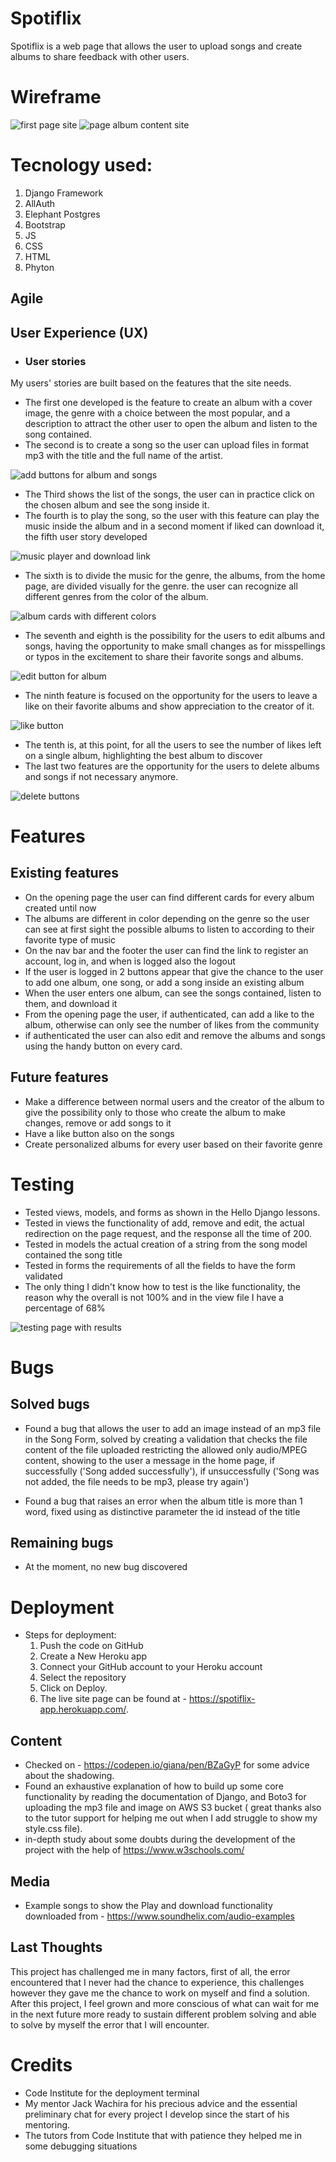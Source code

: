 # Spotiflix

Spotiflix is a web page that allows the user to upload songs and create albums to share feedback with other users.

# Wireframe

<img src = "static/image/first_page.png" alt = "first page site">

<img src = "static/image/second_page.png" alt = "page album content site">


# Tecnology used:

1. Django Framework
2. AllAuth
3. Elephant Postgres
4. Bootstrap
5. JS
6. CSS
7. HTML
8. Phyton

## Agile

## User Experience (UX)

-   ### User stories
My users' stories are built based on the features that the site needs.
* The first one developed is the feature to create an album with a cover image, the genre with a choice between the most popular, and a description to attract the other user to open the album and listen to the song contained.
* The second is to create a song so the user can upload files in format mp3 with the title and the full name of the artist.
<img src = "static/image/add buttons.png" alt = "add buttons for album and songs">

* The Third shows the list of the songs, the user can in practice click on the chosen album and see the song inside it.
* The fourth is to play the song, so the user with this feature can play the music inside the album and in a second moment if liked can download it, the fifth user story developed

<img src = "static/image/music-player-download.png" alt = "music player and download link">


* The sixth is to divide the music for the genre, the albums, from the home page, are divided visually for the genre.
the user can recognize all different genres from the color of the album.

<img src = "static/image/album-genre.png" alt = "album cards with different colors">


* The seventh and eighth is the possibility for the users to edit albums and songs, having the opportunity to make small changes as for misspellings or typos in the excitement to share their favorite songs and albums.

<img src = "static/image/edit-button.png" alt = "edit button for album">

* The ninth feature is focused on the opportunity for the users to leave a like on their favorite albums and show appreciation to the creator of it.

<img src = "static/image/like-button.png" alt = "like button">

* The tenth is, at this point, for all the users to see the number of likes left on a single album, highlighting the best album to discover
* The last two features are the opportunity for the users to delete albums and songs if not necessary anymore.

<img src = "static/image/delete-buttons.png" alt = "delete buttons">

  

# Features
## Existing features
* On the opening page the user can find different cards for every album created until now
* The albums are different in color depending on the genre so the user can see at first sight the possible albums to listen to according to their favorite type of music
* On the nav bar and the footer the user can find the link to register an account, log in, and when is logged also the logout
* If the user is logged in 2 buttons appear that give the chance to the user to add one album, one song, or add a song inside an existing album 
* When the user enters one album, can see the songs contained, listen to them, and download it
* From the opening page the user, if authenticated, can add a like to the album, otherwise can only see the number of likes from the community
* if authenticated the user can also edit and remove the albums and songs using the handy button on every card.

## Future features

* Make a difference between normal users and the creator of the album to give the possibility only to those who create the album to make changes, remove or add songs to it
* Have a like button also on the songs
* Create personalized albums for every user based on their favorite genre


# Testing

* Tested views, models, and forms as shown in the Hello Django lessons.
* Tested in views the functionality of add, remove and edit, the actual redirection on the page request, and the response all the time of 200.
* Tested in models the actual creation of a string from the song model contained the song title
* Tested in forms the requirements of all the fields to have the form validated
* The only thing I didn't know how to test is the like functionality, the reason why the overall is not 100% and in the view file I have a percentage of 68%

<img src = "static/image/testing.png" alt = "testing page with results">

# Bugs

## Solved bugs
* Found a bug that allows the user to add an image instead of an mp3 file in the Song Form, solved by creating a validation that checks the file content of the file uploaded restricting the allowed only audio/MPEG content, showing to the user a message in the home page, if successfully ('Song added successfully'), if unsuccessfully ('Song was not added, the file needs to be mp3, please try again')

* Found a bug that raises an error when the album title is more than 1 word, fixed using as distinctive parameter the id instead of the title 

## Remaining bugs
* At the moment, no new bug discovered


# Deployment

 * Steps for deployment:
    1. Push the code on GitHub
    2. Create a New Heroku app
    3. Connect your GitHub account to your Heroku account
    4. Select the repository 
    5. Click on Deploy.
    6. The live site page can be found at - https://spotiflix-app.herokuapp.com/.


## Content 

* Checked on - https://codepen.io/giana/pen/BZaGyP for some advice about the shadowing.
* Found an exhaustive explanation of how to build up some core functionality by reading the documentation of Django, and Boto3 for uploading the mp3 file and image on AWS S3 bucket ( great thanks also to the tutor support for helping me out when I add struggle to show my style.css file).
* in-depth study about some doubts during the development of the project with the help of https://www.w3schools.com/

## Media 

* Example songs to show the Play and download functionality downloaded from - https://www.soundhelix.com/audio-examples


## Last Thoughts

This project has challenged me in many factors, first of all, the error encountered that I never had the chance to experience, this challenges however they gave me the chance to work on myself and find a solution.
After this project, I feel grown and more conscious of what can wait for me in the next future more ready to sustain different problem solving and able to solve by myself the error that I will encounter. 

# Credits
* Code Institute for the deployment terminal
* My mentor Jack Wachira for his precious advice and the essential preliminary chat for every project I develop since the start of his mentoring.
* The tutors from Code Institute that with patience they helped me in some debugging situations
